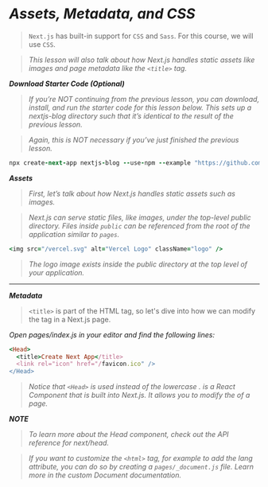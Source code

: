 # *Assets, Metadata, and CSS*


> `Next.js` has built-in support for `CSS` and `Sass`. For this course, we will use `CSS`.

> *This lesson will also talk about how Next.js handles static assets like images and page metadata like the `<title>` tag.*


***Download Starter Code (Optional)***

> *If you’re NOT continuing from the previous lesson, you can download, install, and run the starter code for this lesson below. This sets up a nextjs-blog directory such that it’s identical to the result of the previous lesson.*


> *Again, this is NOT necessary if you’ve just finished the previous lesson.*

``` ruby
npx create-next-app nextjs-blog --use-npm --example "https://github.com/vercel/next-learn-starter/tree/master/assets-metadata-css-starter"
```
  
  
***Assets***

> *First, let’s talk about how Next.js handles static assets such as images.*

> *Next.js can serve static files, like images, under the top-level public directory. Files inside `public` can be referenced from the root of the application similar to `pages`.*

``` ruby
<img src="/vercel.svg" alt="Vercel Logo" className="logo" />
```

> *The logo image exists inside the public directory at the top level of your application.*


<hr>


***Metadata***

> `<title>` is part of the <head> HTML tag, so let's dive into how we can modify the <head> tag in a Next.js page.

*Open pages/index.js in your editor and find the following lines:*

``` ruby
<Head>
  <title>Create Next App</title>
  <link rel="icon" href="/favicon.ico" />
</Head>
```

> *Notice that `<Head>` is used instead of the lowercase <head>. <Head> is a React Component that is built into Next.js. It allows you to modify the <head> of a page.*
  
***NOTE***

> *To learn more about the Head component, check out the API reference for next/head.*

> *If you want to customize the `<html>` tag, for example to add the lang attribute, you can do so by creating a `pages/_document.js` file. Learn more in the custom Document documentation.*
